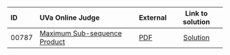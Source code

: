 | ID | UVa Online Judge | External | Link to solution |
|:---|:---|:---|:---:|
| 00787 | [Maximum Sub-sequence Product](https://onlinejudge.org/index.php?option=com_onlinejudge&Itemid=8&category=649&page=show_problem&problem=728) | [PDF](https://onlinejudge.org/external/7/787.pdf) | [Solution](https://github.com/versenyi98/uva-solutions/tree/main/solutions/00787%20-%20Maximum%20Sub-sequence%20Product)|
